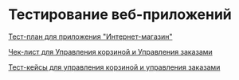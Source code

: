 # Тестирование веб-приложений 

[Тест-план для приложения "Интернет-магазин"](https://docs.google.com/spreadsheets/d/19aLxMGZA_NEZwdRe_hgmAqKZA3uzDaHDswbpyW5MpNU/edit?usp=sharing)

[Чек-лист для Управления корзиной и Управления заказами](https://docs.google.com/spreadsheets/d/1-LANBJKZmhZLwQeyHYCCnDDLaYcBEp4lPZBUumPCY5o/edit?gid=1567516428#gid=1567516428)

[Тест-кейсы для управления корзиной и управления заказами](https://github.com/konevaas/web/blob/main/%D0%A2%D0%B5%D1%81%D1%82-%D0%BA%D0%B5%D0%B9%D1%81%D1%8B%20%D0%B4%D0%BB%D1%8F%20%D1%83%D0%BF%D1%80%D0%B0%D0%B2%D0%BB%D0%B5%D0%BD%D0%B8%D1%8F%20%D0%BA%D0%BE%D1%80%D0%B7%D0%B8%D0%BD%D1%8B%20%D0%B8%20%D1%83%D0%BF%D1%80%D0%B0%D0%B2%D0%BB%D0%B5%D0%BD%D0%B8%D1%8F%20%D0%B7%D0%B0%D0%BA%D0%B0%D0%B7%D0%B0%D0%BC%D0%B8.pdf)
